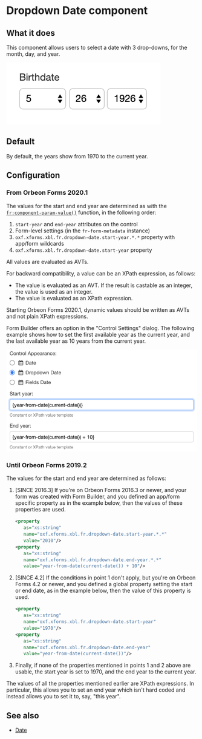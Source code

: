 # Dropdown Date component

## What it does

This component allows users to select a date with 3 drop-downs, for the month, day, and year.

![Dropdown date component](images/xbl-dropdown-date.png)

## Default

By default, the years show from 1970 to the current year.

## Configuration

### From Orbeon Forms 2020.1

The values for the start and end year are determined as with the [`fr:component-param-value()`](/xforms/xpath/extension-form-runner.md#fr-component-param-value) function, in the following order:

1. `start-year` and `end-year` attributes on the control
2. Form-level settings (in the `fr-form-metadata` instance)
3. `oxf.xforms.xbl.fr.dropdown-date.start-year.*.*` property with app/form wildcards
4. `oxf.xforms.xbl.fr.dropdown-date.start-year` property

All values are evaluated as AVTs.

For backward compatibility, a value can be an XPath expression, as follows:
 
- The value is evaluated as an AVT. If the result is castable as an integer, the value is used as an integer.
- The value is evaluated as an XPath expression.

Starting Orbeon Forms 2020.1, dynamic values should be written as AVTs and not plain XPath expressions.

Form Builder offers an option in the "Control Settings" dialog. The following example shows how to set the first available year as the current year, and the last available year as 10 years from the current year.

![Start year and End year value templates](images/xbl-dropdown-date-years.png)

### Until Orbeon Forms 2019.2

The values for the start and end year are determined as follows:

1. [SINCE 2016.3] If you're on Orbeon Forms 2016.3 or newer, and your form was created with Form Builder, and you defined an app/form specific property as in the example below, then the values of these properties are used.

    ```xml
    <property 
       as="xs:string" 
       name="oxf.xforms.xbl.fr.dropdown-date.start-year.*.*" 
       value="2010"/>
    <property 
       as="xs:string" 
       name="oxf.xforms.xbl.fr.dropdown-date.end-year.*.*"
       value="year-from-date(current-date()) + 10"/>
    ```
2. [SINCE 4.2] If the conditions in point 1 don't apply, but you're on Orbeon Forms 4.2 or newer, and you defined a global property setting the start or end date, as in the example below, then the value of this property is used.

    ```xml
    <property 
       as="xs:string"
       name="oxf.xforms.xbl.fr.dropdown-date.start-year"
       value="1970"/>
    <property 
       as="xs:string"
       name="oxf.xforms.xbl.fr.dropdown-date.end-year"
       value="year-from-date(current-date())"/>
    ```
3. Finally, if none of the properties mentioned in points 1 and 2 above are usable, the start year is set to 1970, and the end year to the current year.

The values of all the properties mentioned earlier are XPath expressions. In particular, this allows you to set an end year which isn't hard coded and instead allows you to set it to, say, "this year".

## See also

- [Date](date.md)